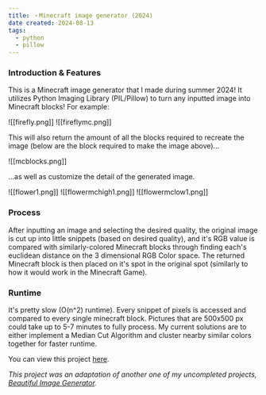 ```yaml
---
title: ・Minecraft image generator (2024)
date created: 2024-08-13
tags:
  - python
  - pillow
---
```


### Introduction & Features
This is a Minecraft image generator that I made during summer 2024! It utilizes Python Imaging Library (PIL/Pillow) to turn any inputted image into Minecraft blocks!  For example:  

![[firefly.png]] ![[fireflymc.png]]  

This will also return the amount of all the blocks required to recreate the image (below are the block required to make the image above)...

![[mcblocks.png]]

...as well as customize the detail of the generated image.

![[flower1.png]] ![[flowermchigh1.png]] ![[flowermclow1.png]]  

### Process
After inputting an image and selecting the desired quality, the original image is cut up into little snippets (based on desired quality), and it's RGB value is compared with similarly-colored Minecraft blocks through finding each's euclidean distance on the 3 dimensional RGB Color space. The returned Minecraft block is then placed on it's spot in the original spot (similarly to how it would work in the Minecraft Game).  

### Runtime
It's pretty slow (O(n^2) runtime). Every snippet of pixels is accessed and compared to every single minecraft block. Pictures that are 500x500 px could take up to 5-7 minutes to fully process. My current solutions are to either implement a Median Cut Algorithm and cluster nearby similar colors together for faster runtime.  

You can view this project [here](https://github.com/3nya/mc).

*This project was an adaptation of another one of my uncompleted projects, [Beautiful Image Generator]().* 
